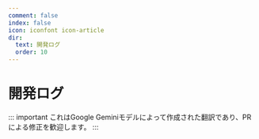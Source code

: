 ```yaml
---
comment: false
index: false
icon: iconfont icon-article
dir:
  text: 開発ログ
  order: 10
---
```


# 開発ログ

<Catalog />

::: important
これはGoogle Geminiモデルによって作成された翻訳であり、PRによる修正を歓迎します。
:::
